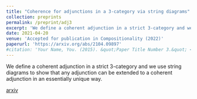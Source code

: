 ```yaml
---
title: "Coherence for adjunctions in a 3-category via string diagrams"
collection: preprints
permalink: /preprint/adj3
excerpt: 'We define a coherent adjunction in a strict 3-category and we use string diagrams to show that any adjunction can be extended to a coherent adjunction in an essentially unique way.'
date: 2021-04-20
venue: 'Accepted for publication in Compositionality (2022)'
paperurl: 'https://arxiv.org/abs/2104.09897'
#citation: 'Your Name, You. (2015). &quot;Paper Title Number 3.&quot; <i>Journal 1</i>. 1(3).'
---
```

We define a coherent adjunction in a strict 3-category and we use string diagrams to show that any adjunction can be extended to a coherent adjunction in an essentially unique way. 

[arxiv](https://arxiv.org/abs/2104.09897)